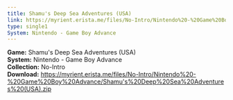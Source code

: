 ```yaml
---
title: Shamu's Deep Sea Adventures (USA)
link: https://myrient.erista.me/files/No-Intro/Nintendo%20-%20Game%20Boy%20Advance/Shamu's%20Deep%20Sea%20Adventures%20(USA).zip
type: single1
System: Nintendo - Game Boy Advance
---
```

<b>Game:</b> Shamu's Deep Sea Adventures (USA)<br>
<b>System:</b> Nintendo - Game Boy Advance<br>
<b>Collection:</b> No-Intro<br>
<b>Download:</b> https://myrient.erista.me/files/No-Intro/Nintendo%20-%20Game%20Boy%20Advance/Shamu's%20Deep%20Sea%20Adventures%20(USA).zip